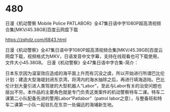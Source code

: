 # 480
日漫《机动警察 Mobile Police PATLABOR》全47集日语中字1080P超高清视频合集[MKV/45.38GB]百度云网盘下载

https://zqhdz.com/6843.html

日漫《机动警察》全47集日语中字1080P超高清视频合集[MKV/45.38GB]百度云网盘下载，视频格式为MKV，日语发音中文字幕，支持在线观看也可下载使用，文件大小45.38GB。
日漫《机动警察》全47集日语中字合集-简介：

日本东京因为温室效应造成的海平面上升而有沉没之虞，所以开始进行所谓巴比伦计划：建造大型海堤封闭东京湾，将湾内的海水抽除之后，再进行填海造陆。巴比伦计划大量引进人类驾驶的大型机器人“Labor”，至此与Labor有关的治安问题也层出不穷。本作品的主要角色就是专门负责这类案件的机动警察特车二课。特车二课第二小队配备先进的警用Labor“Patlabor”（patrol labor之意），与整备班和特车二课第一小队一起驻扎在东京一处偏远的海埔新生地。
